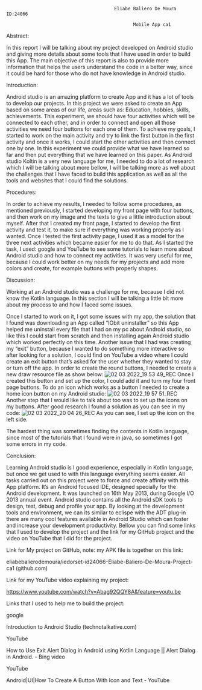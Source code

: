                                             Eliabe Baliero De Moura  ID:24066  

                                                   Mobile App ca1

Abstract: 

In this report I will be talking about my project developed on Android studio and giving more details about some tools that I have used in order to build this App. The main objective of this report is also to provide more information that helps the users understand the code in a better way, since it could be hard for those who do not have knowledge in Android studio.  

Introduction: 

Android studio is an amazing platform to create App and it has a lot of tools to develop our projects. In this project we were asked to create an App based on some areas of our life, areas such as: Education, hobbies, skills, achievements. This experiment, we should have four activities which will be connected to each other, and in order to connect and open all those activities we need four buttons for each one of them. To achieve my goals, I started to work on the main activity and try to link the first button in the first activity and once it works, I could start the other activities and then connect one by one. In this experiment we could provide what we have learned so far and then put everything that we have learned on this paper. As Android studio Koltin is a very new language for me, I needed to do a lot of research which I will be talking about more bellow, I will be talking more as well about the challenges that I have faced to build this application as well as all the tools and websites that I could find the solutions.  

Procedures: 

In order to achieve my results, I needed to follow some procedures, as mentioned previously, I started developing my front page with four buttons, and then work on my image and the texts to give a little introduction about myself. After that I created my front page, I started to develop the first activity and test it, to make sure if everything was working properly as I wanted. Once I tested the first activity page, I used it as a model for the three next activities which became easier for me to do that. As I started the task, I used: google and YouTube to see some tutorials to learn more about Android studio and how to connect my activities. It was very useful for me, because I could work better on my needs for my projects and add more colors and create, for example buttons with properly shapes. 

Discussion: 

Working at an Android studio was a challenge for me, because I did not know the Kotlin language. In this section I will be talking a little bit more about my process to and how I faced some issues. 

Once I started to work on it, I got some issues with my app, the solution that I found was downloading an App called “IObit uninstaller” so this App helped me uninstall every file that I had on my pc about Android studio, so like this I could start from scratch and then installing again Android studio which worked perfectly on this time. Another issue that I had was creating my “exit” button, because I wanted to do something more interactive so after looking for a solution, I could find on YouTube a video where I could create an exit button that’s asked for the user whether they wanted to stay or turn off the app. In order to create the round buttons, I needed to create a new draw resource file as show below: 
![02 03 2022_19 53 49_REC](https://user-images.githubusercontent.com/90689336/156557767-780f0296-76bd-4a5a-b279-4d0885a27493.png)
Once I created this button and set up the color, I could add it and turn my four front page buttons. 
To do an icon which works as a button I needed to create a home icon button on my Android studio: 
![02 03 2022_19 57 51_REC](https://user-images.githubusercontent.com/90689336/156558032-517285c4-91d9-4ee0-a25f-58757b5d219b.png)
Another step that I would like to talk about too was to set up the icons on my buttons. After good research I found a solution as you can see in my code: 
![02 03 2022_20 04 26_REC](https://user-images.githubusercontent.com/90689336/156558237-a4ebeb97-1546-4111-8733-fcacf0efde5e.png)
As you can see, I set up the icon on the left side. 

The hardest thing was sometimes finding the contents in Kotlin language, since most of the tutorials that I found were in java, so sometimes I got some errors in my code. 

Conclusion: 

Learning Android studio is I good experience, especially in Kotlin language, but once we get used to with this language everything seems easier. All tasks carried out on this project were to force and create affinity with this App platform. It’s an Android focused IDE, designed specially for the Android development. It was launched on 16th May 2013, during Google I/O 2013 annual event. Android studio contains all the Android sDK tools to design, test, debug and profile your app. By looking at the development tools and environment, we can its similar to eclispe with the ADT plug-in there are many cool features available in Android Studio which can foster and increase your development productivity. Bellow you can find some links that I used to develop the project and the link for my GitHub project and the video on YouTube that I did for the project. 

 

Link for My project on GitHub, note: my APK file is together on this link: 

eliabebalierodemoura/iedorset-id24066-Eliabe-Baliero-De-Moura-Project-ca1 (github.com) 

Link for my YouTube video explaining my project: 

https://www.youtube.com/watch?v=Abag92QQY8A&feature=youtu.be 

 

 

Links that I used to help me to build the project: 

google 

Introduction to Android Studio (technotalkative.com) 

YouTube 

How to Use Exit Alert Dialog in Android using Kotlin Language || Alert Dialog in Android. - Bing video 

YouTube 

Android|UI|How To Create A Button With Icon and Text - YouTube 

 

 

 

